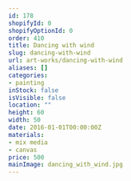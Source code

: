 ```yaml
---
id: 178
shopifyId: 0
shopifyOptionId: 0
order: 410
title: Dancing with wind
slug: dancing-with-wind
url: art-works/dancing-with-wind
aliases: []
categories:
- painting
inStock: false
isVisible: false
location: ""
height: 60
width: 50
date: 2016-01-01T00:00:00Z
materials:
- mix media
- canvas
price: 500
mainImage: dancing_with_wind.jpg
---
```

